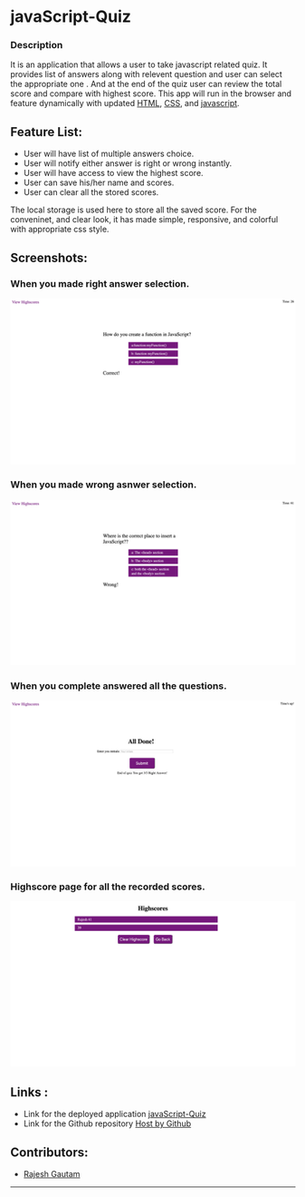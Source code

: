 # javaScript-Quiz

### Description

It is an application that allows a user to take javascript related quiz. It provides list of answers along with relevent question and user can select the appropriate one . And at the end of the quiz user can review the total score and compare with highest score. This app will run in the browser and feature dynamically with updated [HTML](https://developer.mozilla.org/en-US/docs/Web/HTML), [CSS](https://developer.mozilla.org/en-US/docs/Web/CSS), and [javascript](https://developer.mozilla.org/en-US/docs/Web/JavaScript). 

## Feature List:

* User will have list of multiple answers choice.
* User will notify either answer is right or wrong instantly.
* User will have access to view the highest score.
* User can save his/her name and scores.
* User can clear all the stored scores.



The local storage is used here to store all the saved score. For the conveninet, and clear look, it has made simple, responsive, and colorful with appropriate css style. 

## Screenshots:
### When you made right answer selection.

![](./assets/images/right-answer.png) 

### When you made wrong asnwer selection.  

 ![](./assets/images/wrong-answer.png)

### When you complete answered all the questions.  

 ![](./assets/images/allDone.png)

### Highscore page for all the recorded scores.  

 ![](./assets/images/highscore.png)

## Links :

* Link for the deployed application [javaScript-Quiz](https://github.com/Rajesh295-dev/javaScript-Quiz.git)
* Link for the Github repository [Host by Github](https://github.com/JHU-Project1/Project1)



## Contributors:

* [Rajesh Gautam](https://github.com/Rajesh295-dev)

- - -
 